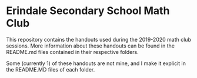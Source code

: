 # Erindale Secondary School Math Club
This repository contains the handouts used during the 2019-2020 math club sessions. More information about these handouts can be found in the README.md files contained in their respective folders.

Some (currently 1) of these handouts are not mine, and I make it explicit in the README.MD files of each folder.
